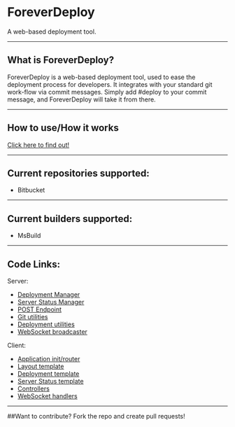 ﻿ForeverDeploy
==============
A web-based deployment tool.

----
## What is ForeverDeploy?
ForeverDeploy is a web-based deployment tool, used to ease the deployment process for developers.
It integrates with your standard git work-flow via commit messages.  Simply add #deploy to your commit message, and ForeverDeploy will take it from there.

----
## How to use/How it works
[Click here to find out!](http://foreverdeploy.jaredprather.com/GetStarted)

----
## Current repositories supported:
* Bitbucket

----
## Current builders supported:
* MsBuild

----
## Code Links:
Server:

* [Deployment Manager](https://bitbucket.org/Mr_Mint/foreverdeploy/src/master/Utilities/DeploymentManager.cs?at=master)
* [Server Status Manager](https://bitbucket.org/Mr_Mint/foreverdeploy/src/master/Utilities/ServerStatusManager.cs?at=master)
* [POST Endpoint](https://bitbucket.org/Mr_Mint/foreverdeploy/src/master/Controllers/GitHooksController.cs?at=master)
* [Git utilities](https://bitbucket.org/Mr_Mint/foreverdeploy/src/master/Utilities/GitUtilities.cs?at=master)
* [Deployment utilities](https://bitbucket.org/Mr_Mint/foreverdeploy/src/master/Utilities/DeploymentUtilities.cs?at=master)
* [WebSocket broadcaster](https://bitbucket.org/Mr_Mint/foreverdeploy/src/master/Hubs/Broadcaster.cs?at=master)

Client:

* [Application init/router](https://bitbucket.org/Mr_Mint/foreverdeploy/src/master/Content/js/foreverDeploy.js?at=master)
* [Layout template](https://bitbucket.org/Mr_Mint/foreverdeploy/src/master/Views/Shared/Layout.cshtml?at=master)
* [Deployment template](https://bitbucket.org/Mr_Mint/foreverdeploy/src/master/Views/Shared/_DeploymentTemplatePartial.cshtml?at=master)
* [Server Status template](https://bitbucket.org/Mr_Mint/foreverdeploy/src/master/Views/Shared/_ServerStatusTemplatePartial.cshtml?at=master)
* [Controllers](https://bitbucket.org/Mr_Mint/foreverdeploy/src/master/Content/js/controllers?at=master)
* [WebSocket handlers](https://bitbucket.org/Mr_Mint/foreverdeploy/src/master/Content/js/webSockets.js?at=master)

----
##Want to contribute?
Fork the repo and create pull requests!